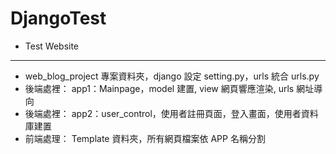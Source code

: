 # DjangoTest

- Test Website

---

- web_blog_project 專案資料夾，django 設定 setting.py，urls 統合 urls.py
- 後端處裡： app1：Mainpage，model 建置, view 網頁響應渲染, urls 網址導向
- 後端處裡： app2：user_control，使用者註冊頁面，登入畫面，使用者資料庫建置
- 前端處理： Template 資料夾，所有網頁檔案依 APP 名稱分割
